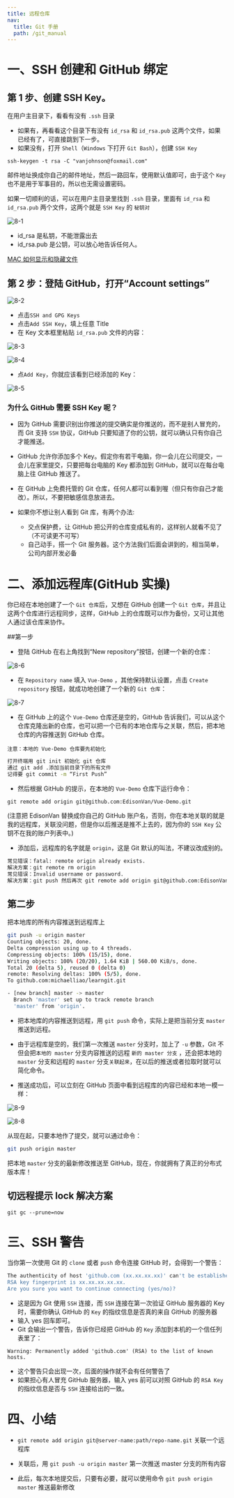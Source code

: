 ```yaml
---
title: 远程仓库
nav:
  title: Git 手册
  path: /git_manual
---
```


# 一、SSH 创建和 GitHub 绑定

## 第 1 步、创建 SSH Key。

在用户主目录下，看看有没有 `.ssh` 目录

- 如果有，再看看这个目录下有没有 `id_rsa` 和 `id_rsa.pub` 这两个文件，如果已经有了，可直接跳到下一步。
- 如果没有，打开 `Shell`（`Windows` 下打开 `Git Bash`），创建 `SSH Key`

```
ssh-keygen -t rsa -C "vanjohnson@foxmail.com"
```

邮件地址换成你自己的邮件地址，然后一路回车，使用默认值即可，由于这个 `Key` 也不是用于军事目的，所以也无需设置密码。

如果一切顺利的话，可以在用户主目录里找到 `.ssh` 目录，里面有 `id_rsa` 和 `id_rsa.pub` 两个文件，这两个就是 `SSH Key` 的 `秘钥对`

![8-1](../../assets/8-1.png)

- id_rsa 是私钥，不能泄露出去
- id_rsa.pub 是公钥，可以放心地告诉任何人。

[MAC 如何显示和隐藏文件](https://blog.csdn.net/caoxiaohong1005/article/details/53466737)

## 第 2 步：登陆 GitHub，打开“Account settings”

![8-2](../../assets/8-2.png)

- 点击`SSH and GPG Keys`
- 点击`Add SSH Key`，填上任意 Title
- 在 Key 文本框里粘贴 `id_rsa.pub` 文件的内容：

![8-3](../../assets/8-3.png)

![8-4](../../assets/8-4.png)

- 点`Add Key`，你就应该看到已经添加的 Key：

![8-5](../../assets/8-5.png)

### 为什么 GitHub 需要 SSH Key 呢？

- 因为 GitHub 需要识别出你推送的提交确实是你推送的，而不是别人冒充的，而 Git 支持 `SSH` 协议，GitHub 只要知道了你的公钥，就可以确认只有你自己才能推送。

- GitHub 允许你添加多个 Key。假定你有若干电脑，你一会儿在公司提交，一会儿在家里提交，只要把每台电脑的 Key 都添加到 GitHub，就可以在每台电脑上往 GitHub 推送了。

- 在 GitHub 上免费托管的 Git 仓库，任何人都可以看到喔（但只有你自己才能改）。所以，不要把敏感信息放进去。
- 如果你不想让别人看到 Git 库，有两个办法:
  - 交点保护费，让 GitHub 把公开的仓库变成私有的，这样别人就看不见了（不可读更不可写）
  - 自己动手，搭一个 Git 服务器。这个方法我们后面会讲到的，相当简单，公司内部开发必备

# 二、添加远程库(GitHub 实操)

你已经在本地创建了一个 `Git 仓库`后，又想在 GitHub 创建一个 `Git 仓库`，并且让这两个仓库进行远程同步，这样，GitHub 上的仓库既可以作为备份，又可让其他人通过该仓库来协作。

##第一步

- 登陆 GitHub 在右上角找到“New repository”按钮，创建一个新的仓库：

![8-6](../../assets/8-6.png)

- 在 `Repository name` 填入 `Vue-Demo` ，其他保持默认设置，点击 `Create repository` 按钮，就成功地创建了一个新的 `Git 仓库`：

![8-7](../../assets/8-7.png)

- 在 GitHub 上的这个 `Vue-Demo` 仓库还是空的，GitHub 告诉我们，可以从这个仓库克隆出新的仓库，也可以把一个已有的本地仓库与之关联，然后，把本地仓库的内容推送到 GitHub 仓库。

```
注意：本地的 Vue-Demo 仓库要先初始化
```

```bash
打开终端用 git init 初始化 git 仓库
通过 git add .添加当前目录下的所有文件
记得要 git commit -m “First Push”
```

- 然后根据 GitHub 的提示，在本地的 `Vue-Demo` 仓库下运行命令：

```
git remote add origin git@github.com:EdisonVan/Vue-Demo.git
```

(注意把 EdisonVan 替换成你自己的 GitHub 账户名，否则，你在本地关联的就是我的远程库，关联没问题，但是你以后推送是推不上去的，因为你的 `SSH Key` 公钥不在我的账户列表中。)

- 添加后，远程库的名字就是 `origin`，这是 Git 默认的叫法，不建议改成别的。

```bash
常见错误：fatal: remote origin already exists.
解决方案：git remote rm origin
常见错误：Invalid username or password.
解决方案：git push 然后再次 git remote add origin git@github.com:EdisonVan/Vue-Demo.git 会提示输入密码回车即可
```

## 第二步

把本地库的所有内容推送到远程库上

```bash
git push -u origin master
Counting objects: 20, done.
Delta compression using up to 4 threads.
Compressing objects: 100% (15/15), done.
Writing objects: 100% (20/20), 1.64 KiB | 560.00 KiB/s, done.
Total 20 (delta 5), reused 0 (delta 0)
remote: Resolving deltas: 100% (5/5), done.
To github.com:michaelliao/learngit.git

- [new branch] master -> master
  Branch 'master' set up to track remote branch
  'master' from 'origin'.

```

- 把本地库的内容推送到远程，用 `git push` 命令，实际上是把当前分支 `master` 推送到远程。

- 由于远程库是空的，我们第一次推送 `master` 分支时，加上了 `-u` 参数，Git 不但会把`本地的 master` 分支内容推送的远程 `新的 master 分支` ，还会把本地的 `master` 分支和远程的 `master` 分支`关联起来`，在以后的推送或者拉取时就可以简化命令。

- 推送成功后，可以立刻在 GitHub 页面中看到远程库的内容已经和本地一模一样：

![8-9](../../assets/8-9.png)

![8-8](../../assets/8-8.png)

从现在起，只要本地作了提交，就可以通过命令：

```bash
git push origin master
```

把本地 `master` 分支的最新修改推送至 GitHub，现在，你就拥有了真正的分布式版本库！

## 切远程提示 lock 解决方案

`git gc --prune=now`

# 三、SSH 警告

当你第一次使用 Git 的 `clone` 或者 `push` 命令连接 GitHub 时，会得到一个警告：

```bash
The authenticity of host 'github.com (xx.xx.xx.xx)' can't be established.
RSA key fingerprint is xx.xx.xx.xx.xx.
Are you sure you want to continue connecting (yes/no)?
```

- 这是因为 Git 使用 `SSH` 连接，而 `SSH` 连接在第一次验证 GitHub 服务器的 Key 时，需要你确认 GitHub 的 `Key` 的指纹信息是否真的来自 GitHub 的服务器
- 输入 yes 回车即可。
- Git 会输出一个警告，告诉你已经把 GitHub 的 `Key` 添加到本机的一个信任列表里了：

```
Warning: Permanently added 'github.com' (RSA) to the list of known hosts.
```

- 这个警告只会出现一次，后面的操作就不会有任何警告了
- 如果担心有人冒充 GitHub 服务器，输入 yes 前可以对照 GitHub 的 `RSA Key` 的指纹信息是否与 `SSH` 连接给出的一致。

# 四、小结

- `git remote add origin git@server-name:path/repo-name.git` 关联一个远程库

- 关联后，用 `git push -u origin master` 第一次推送 master 分支的所有内容

- 此后，每次本地提交后，只要有必要，就可以使用命令 `git push origin master` 推送最新修改
